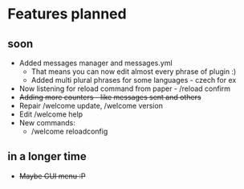 # Features planned

## soon
* Added messages manager and messages.yml
  * That means you can now edit almost every phrase of plugin :) 
  * Added multi plural phrases for some languages - czech for ex
* Now listening for reload command from paper - /reload confirm
* ~~Adding more counters - like messages sent and others~~
* Repair /welcome update, /welcome version
* Edit /welcome help
* New commands:
  * /welcome reloadconfig

## in a longer time
* ~~Maybe GUI menu :P~~
